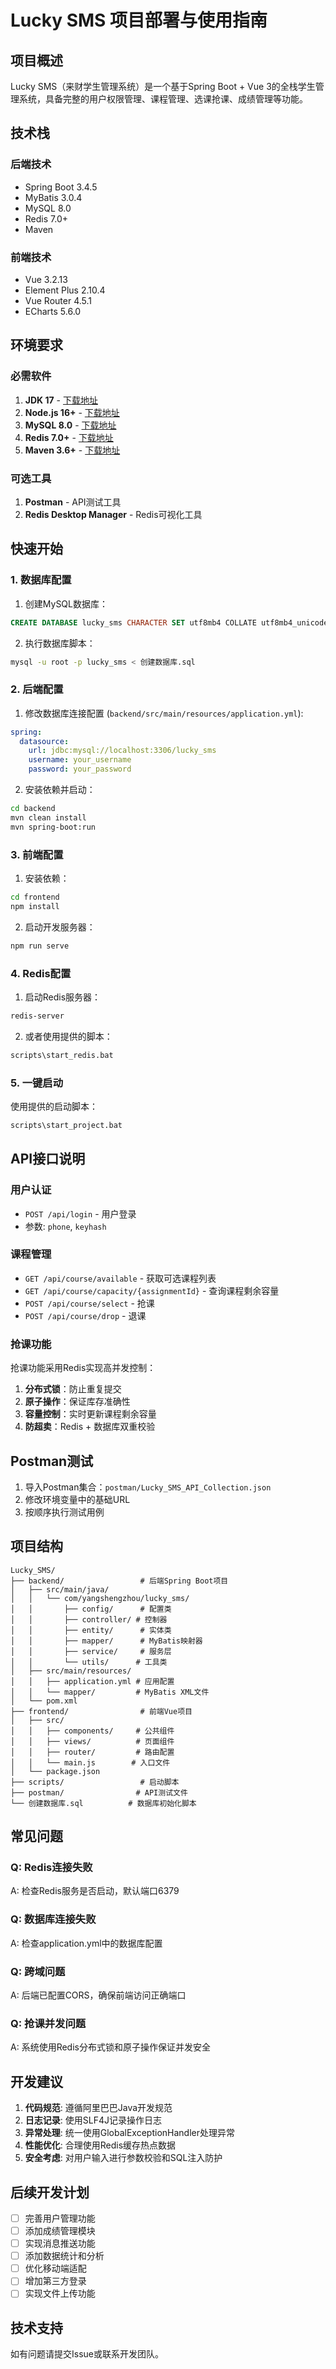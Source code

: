 # Lucky SMS 项目部署与使用指南

## 项目概述

Lucky SMS（来财学生管理系统）是一个基于Spring Boot + Vue 3的全栈学生管理系统，具备完整的用户权限管理、课程管理、选课抢课、成绩管理等功能。

## 技术栈

### 后端技术
- Spring Boot 3.4.5
- MyBatis 3.0.4
- MySQL 8.0
- Redis 7.0+
- Maven

### 前端技术
- Vue 3.2.13
- Element Plus 2.10.4
- Vue Router 4.5.1
- ECharts 5.6.0

## 环境要求

### 必需软件
1. **JDK 17** - [下载地址](https://adoptium.net/)
2. **Node.js 16+** - [下载地址](https://nodejs.org/)
3. **MySQL 8.0** - [下载地址](https://dev.mysql.com/downloads/mysql/)
4. **Redis 7.0+** - [下载地址](https://redis.io/download/)
5. **Maven 3.6+** - [下载地址](https://maven.apache.org/)

### 可选工具
1. **Postman** - API测试工具
2. **Redis Desktop Manager** - Redis可视化工具

## 快速开始

### 1. 数据库配置

1. 创建MySQL数据库：
```sql
CREATE DATABASE lucky_sms CHARACTER SET utf8mb4 COLLATE utf8mb4_unicode_ci;
```

2. 执行数据库脚本：
```bash
mysql -u root -p lucky_sms < 创建数据库.sql
```

### 2. 后端配置

1. 修改数据库连接配置 (`backend/src/main/resources/application.yml`):
```yaml
spring:
  datasource:
    url: jdbc:mysql://localhost:3306/lucky_sms
    username: your_username
    password: your_password
```

2. 安装依赖并启动：
```bash
cd backend
mvn clean install
mvn spring-boot:run
```

### 3. 前端配置

1. 安装依赖：
```bash
cd frontend
npm install
```

2. 启动开发服务器：
```bash
npm run serve
```

### 4. Redis配置

1. 启动Redis服务器：
```bash
redis-server
```

2. 或者使用提供的脚本：
```bash
scripts\start_redis.bat
```

### 5. 一键启动

使用提供的启动脚本：
```bash
scripts\start_project.bat
```

## API接口说明

### 用户认证
- `POST /api/login` - 用户登录
- 参数: `phone`, `keyhash`

### 课程管理
- `GET /api/course/available` - 获取可选课程列表
- `GET /api/course/capacity/{assignmentId}` - 查询课程剩余容量
- `POST /api/course/select` - 抢课
- `POST /api/course/drop` - 退课

### 抢课功能

抢课功能采用Redis实现高并发控制：

1. **分布式锁**：防止重复提交
2. **原子操作**：保证库存准确性
3. **容量控制**：实时更新课程剩余容量
4. **防超卖**：Redis + 数据库双重校验

## Postman测试

1. 导入Postman集合：`postman/Lucky_SMS_API_Collection.json`
2. 修改环境变量中的基础URL
3. 按顺序执行测试用例

## 项目结构

```
Lucky_SMS/
├── backend/                 # 后端Spring Boot项目
│   ├── src/main/java/
│   │   └── com/yangshengzhou/lucky_sms/
│   │       ├── config/      # 配置类
│   │       ├── controller/ # 控制器
│   │       ├── entity/      # 实体类
│   │       ├── mapper/      # MyBatis映射器
│   │       ├── service/     # 服务层
│   │       └── utils/      # 工具类
│   ├── src/main/resources/
│   │   ├── application.yml # 应用配置
│   │   └── mapper/         # MyBatis XML文件
│   └── pom.xml
├── frontend/                # 前端Vue项目
│   ├── src/
│   │   ├── components/     # 公共组件
│   │   ├── views/          # 页面组件
│   │   ├── router/         # 路由配置
│   │   └── main.js        # 入口文件
│   └── package.json
├── scripts/                 # 启动脚本
├── postman/                # API测试文件
└── 创建数据库.sql          # 数据库初始化脚本
```

## 常见问题

### Q: Redis连接失败
A: 检查Redis服务是否启动，默认端口6379

### Q: 数据库连接失败  
A: 检查application.yml中的数据库配置

### Q: 跨域问题
A: 后端已配置CORS，确保前端访问正确端口

### Q: 抢课并发问题
A: 系统使用Redis分布式锁和原子操作保证并发安全

## 开发建议

1. **代码规范**: 遵循阿里巴巴Java开发规范
2. **日志记录**: 使用SLF4J记录操作日志
3. **异常处理**: 统一使用GlobalExceptionHandler处理异常
4. **性能优化**: 合理使用Redis缓存热点数据
5. **安全考虑**: 对用户输入进行参数校验和SQL注入防护

## 后续开发计划

- [ ] 完善用户管理功能
- [ ] 添加成绩管理模块
- [ ] 实现消息推送功能
- [ ] 添加数据统计和分析
- [ ] 优化移动端适配
- [ ] 增加第三方登录
- [ ] 实现文件上传功能

## 技术支持

如有问题请提交Issue或联系开发团队。